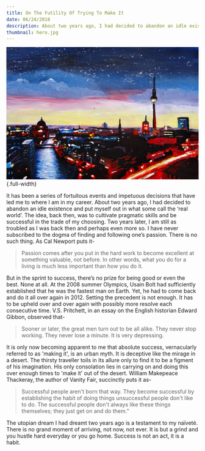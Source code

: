 ```yaml
---
title: On The Futility Of Trying To Make It
date: 06/24/2018
description: About two years ago, I had decided to abandon an idle existence and put myself out in what some call the 'real world’. The idea, back then, was to cultivate pragmatic skills and be successful in the trade of my choosing. Two years later, I am still as troubled as I was back then and perhaps even more so.
thumbnail: hero.jpg
---
```


![[‘Gloomy Skyline of Berlin’ - Painting by M Bleichner](https://www.saatchiart.com/art/Painting-Gloomy-Skyline-of-Berlin-Germany/311983/2040173/view)](./hero.jpg){.full-width}

It has been a series of fortuitous events and impetuous decisions that have led me to where I am in my career. About two years ago, I had decided to abandon an idle existence and put myself out in what some call the ‘real world’. The idea, back then, was to cultivate pragmatic skills and be successful in the trade of my choosing. Two years later, I am still as troubled as I was back then and perhaps even more so. I have never subscribed to the dogma of finding and following one’s passion. There is no such thing. As Cal Newport puts it-

> Passion comes after you put in the hard work to become excellent at something valuable, not before. In other words, what you do for a living is much less important than how you do it.

But in the sprint to success, there’s no prize for being good or even the best. None at all. At the 2008 summer Olympics, Usain Bolt had sufficiently established that he was the fastest man on Earth. Yet, he had to come back and do it all over again in 2012. Setting the precedent is not enough. It has to be upheld over and over again with possibly more resolve each consecutive time. V.S. Pritchett, in an essay on the English historian Edward Gibbon, observed that-

> Sooner or later, the great men turn out to be all alike. They never stop working. They never lose a minute. It is very depressing.

It is only now becoming apparent to me that absolute success, vernacularly referred to as 'making it', is an urban myth. It is deceptive like the mirage in a desert. The thirsty traveller toils in its allure only to find it to be a figment of his imagination. His only consolation lies in carrying on and doing this over enough times to 'make it' out of the desert. William Makepeace Thackeray, the author of  Vanity Fair, succinctly puts it as-

> Successful people aren't born that way. They become successful by establishing the habit of doing things unsuccessful people don't like to do. The successful people don't always like these things themselves; they just get on and do them.”

The utopian dream I had dreamt two years ago is a testament to my naïveté. There is no grand moment of arriving, not now, not ever. It is but a grind and you hustle hard everyday or you go home. Success is not an act, it is a habit.
